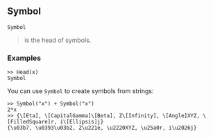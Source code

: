 ## Symbol
```
Symbol
```
> is the head of symbols.

### Examples
```
>> Head(x)
Symbol
```

You can use `Symbol` to create symbols from strings:
```
>> Symbol("x") + Symbol("x")
2*x
>> {\[Eta], \[CapitalGamma]\[Beta], Z\[Infinity], \[Angle]XYZ, \[FilledSquare]r, i\[Ellipsis]j}
{\u03b7, \u0393\u03b2, Z\u221e, \u2220XYZ, \u25a0r, i\u2026j}
```